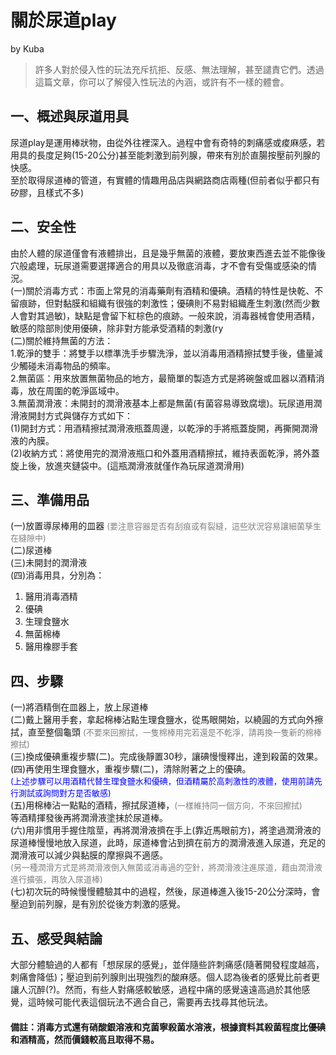 關於尿道play
===
by Kuba

>許多人對於侵入性的玩法充斥抗拒、反感、無法理解，甚至譴責它們。透過這篇文章，你可以了解侵入性玩法的內涵，或許有不一樣的體會。

## 一、概述與尿道用具
尿道play是運用棒狀物，由從外往裡深入。過程中會有奇特的刺痛感或痠麻感，若用具的長度足夠(15-20公分)甚至能刺激到前列腺，帶來有別於直腸按壓前列腺的快感。   
至於取得尿道棒的管道，有實體的情趣用品店與網路商店兩種(但前者似乎都只有矽膠，且樣式不多)

## 二、安全性
由於人體的尿道僅會有液體排出，且是幾乎無菌的液體，要放東西進去並不能像後穴般處理，玩尿道需要選擇適合的用具以及徹底消毒，才不會有受傷或感染的情況。   
(一)關於消毒方式：市面上常見的消毒藥劑有酒精和優碘。酒精的特性是快乾、不留痕跡，但對黏膜和組織有很強的刺激性；優碘則不易對組織產生刺激(然而少數人會對其過敏)，缺點是會留下紅棕色的痕跡。一般來說，消毒器械會使用酒精，敏感的陰部則使用優碘，除非對方能承受酒精的刺激(ry   
(二)關於維持無菌的方法：   
1.乾淨的雙手：將雙手以標準洗手步驟洗淨，並以消毒用酒精擦拭雙手後，儘量減少觸碰未消毒物品的頻率。   
2.無菌區：用來放置無菌物品的地方，最簡單的製造方式是將碗盤或皿器以酒精消毒，放在周圍的乾淨區域中。   
3.無菌潤滑液：未開封的潤滑液基本上都是無菌(有菌容易導致腐壞)。玩尿道用潤滑液開封方式與儲存方式如下：   
(1)開封方式：用酒精擦拭潤滑液瓶蓋周邊，以乾淨的手將瓶蓋旋開，再撕開潤滑液的內膜。   
(2)收納方式：將使用完的潤滑液瓶口和外蓋用酒精擦拭，維持表面乾淨，將外蓋旋上後，放進夾鏈袋中。(這瓶潤滑液就僅作為玩尿道潤滑用)

## 三、準備用品
(一)放置導尿棒用的皿器  <font size=2 color=gray >(要注意容器是否有刮痕或有裂縫，這些狀況容易讓細菌孳生在縫隙中)</font>   
(二)尿道棒   
(三)未開封的潤滑液   
(四)消毒用具，分別為：

1. 醫用消毒酒精
2. 優碘
3. 生理食鹽水
4. 無菌棉棒
5. 醫用橡膠手套

## 四、步驟  
(一)將酒精倒在皿器上，放上尿道棒   
(二)戴上醫用手套，拿起棉棒沾點生理食鹽水，從馬眼開始，以繞圓的方式向外擦拭，直至整個龜頭  <font size=2 color=gray >(不要來回擦拭，一隻棉棒用完若還是不乾淨，請再換一隻新的棉棒擦拭)</font>   
(三)換成優碘重複步驟(二)。完成後靜置30秒，讓碘慢慢釋出，達到殺菌的效果。   
(四)再使用生理食鹽水，重複步驟(二)，清除附著之上的優碘。   
<font size=2 color=blue >(上述步驟可以用酒精代替生理食鹽水和優碘，但酒精屬於高刺激性的液體，使用前請先行測試或詢問對方是否敏感)</font>   
(五)用棉棒沾一點點的酒精，擦拭尿道棒，<font size=2 color=gray >(一樣維持同一個方向，不來回擦拭)</font>   
等酒精揮發後再將潤滑液塗抹於尿道棒。   
(六)用非慣用手握住陰莖，再將潤滑液擠在手上(靠近馬眼前方)，將塗過潤滑液的尿道棒慢慢地放入尿道，此時，尿道棒會沾到擠在前方的潤滑液進入尿道，充足的潤滑液可以減少與黏膜的摩擦與不適感。   
<font size=2 color=gray > (另一種潤滑方式是將潤滑液倒入無菌或消毒過的空針，將潤滑液注進尿道，藉由潤滑液進行擴張，再放入尿道棒)</font>   
(七)初次玩的時候慢慢體驗其中的過程，然後，尿道棒進入後15-20公分深時，會壓迫到前列腺，是有別於從後方刺激的感覺。   

## 五、感受與結論
大部分體驗過的人都有「想尿尿的感覺」，並伴隨些許刺痛感(隨著開發程度越高，刺痛會降低)；壓迫到前列腺則出現強烈的酸麻感。個人認為後者的感覺比前者更讓人沉醉(?)。然而，有些人對痛感較敏感，過程中痛的感覺遠遠高過於其他感覺，這時候可能代表這個玩法不適合自己，需要再去找尋其他玩法。

#### 備註：消毒方式還有硝酸銀溶液和克菌寧殺菌水溶液，根據資料其殺菌程度比優碘和酒精高，然而價錢較高且取得不易。
